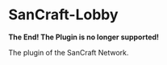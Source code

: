 # SanCraft-Lobby

**The End! The Plugin is no longer supported!**

The plugin of the SanCraft Network.

